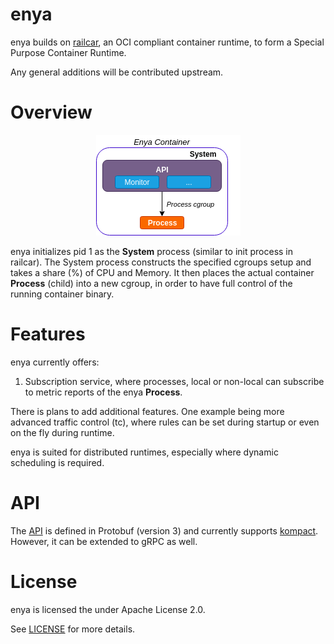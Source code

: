 # enya

enya builds on [railcar](https://github.com/oracle/railcar), an OCI compliant container runtime, to form a Special Purpose Container Runtime.

Any general additions will be contributed upstream.

# Overview
<p align="center">
  <img src="Enya.png">
</p>

enya initializes pid 1 as the **System** process (similar to init process in railcar). 
The System process constructs the specified cgroups setup and takes a share (%) of CPU and Memory.
It then places the actual container **Process** (child) into a new cgroup, in order to have full control of the running container binary.

# Features

enya currently offers:

1.  Subscription service, where processes, local or non-local can subscribe to metric reports of the enya **Process**.

There is plans to add additional features. One example being more advanced traffic control (tc), 
where rules can be set during startup or even on the fly during runtime.

enya is suited for distributed runtimes, especially where dynamic scheduling is required.

# API

The [API](api/protobuf/messages.proto) is defined in Protobuf (version 3) and currently supports [kompact](https://github.com/kompics/kompact). However, it can be extended to gRPC as well.

# License

enya is licensed the under Apache License 2.0.

See [LICENSE](LICENSE) for more details.
